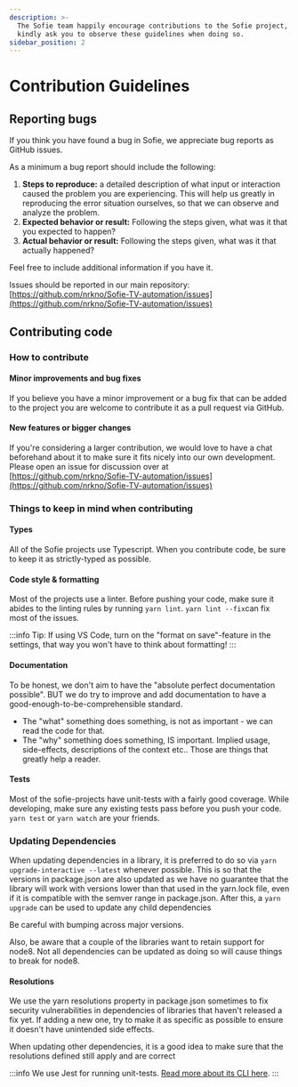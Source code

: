 ```yaml
---
description: >-
  The Sofie team happily encourage contributions to the Sofie project, and
  kindly ask you to observe these guidelines when doing so.
sidebar_position: 2
---
```


# Contribution Guidelines

## Reporting bugs

If you think you have found a bug in Sofie, we appreciate bug reports as GitHub issues.

As a minimum a bug report should include the following:

1. **Steps to reproduce:** a detailed description of what input or interaction caused the problem you are experiencing. This will help us greatly in reproducing the error situation ourselves, so that we can observe and analyze the problem.
2. **Expected behavior or result:** Following the steps given, what was it that you expected to happen?
3. **Actual behavior or result:** Following the steps given, what was it that actually happened?

Feel free to include additional information if you have it.

Issues should be reported in our main repository: [https://github.com/nrkno/Sofie-TV-automation/issues](https://github.com/nrkno/Sofie-TV-automation/issues)

## Contributing code

### How to contribute

#### Minor improvements and bug fixes

If you believe you have a minor improvement or a bug fix that can be added to the project you are welcome to contribute it as a pull request via GitHub.

#### New features or bigger changes

If you're considering a larger contribution, we would love to have a chat beforehand about it to make sure it fits nicely into our own development. Please open an issue for discussion over at [https://github.com/nrkno/Sofie-TV-automation/issues](https://github.com/nrkno/Sofie-TV-automation/issues)

### Things to keep in mind when contributing

#### Types

All of the Sofie projects use Typescript. When you contribute code, be sure to keep it as strictly-typed as possible.

#### Code style & formatting

Most of the projects use a linter. Before pushing your code, make sure it abides to the linting rules by running `yarn lint`. `yarn lint --fix`can fix most of the issues.

:::info
Tip: If using VS Code, turn on the "format on save"-feature in the settings, that way you won't have to think about formatting!
:::

#### Documentation

To be honest, we don't aim to have the "absolute perfect documentation possible". BUT we do try to improve and add documentation to have a good-enough-to-be-comprehensible standard.

- The "what" something does something, is not as important - we can read the code for that.
- The "why" something does something, IS important. Implied usage, side-effects, descriptions of the context etc.. Those are things that greatly help a reader.

#### Tests

Most of the sofie-projects have unit-tests with a fairly good coverage. While developing, make sure any existing tests pass before you push your code. `yarn test` or `yarn watch` are your friends.

### Updating Dependencies

When updating dependencies in a library, it is preferred to do so via `yarn upgrade-interactive --latest` whenever possible. This is so that the versions in package.json are also updated as we have no guarantee that the library will work with versions lower than that used in the yarn.lock file, even if it is compatible with the semver range in package.json. After this, a `yarn upgrade` can be used to update any child dependencies

Be careful with bumping across major versions.

Also, be aware that a couple of the libraries want to retain support for node8. Not all dependencies can be updated as doing so will cause things to break for node8.

#### Resolutions

We use the yarn resolutions property in package.json sometimes to fix security vulnerabilities in dependencies of libraries that haven't released a fix yet. If adding a new one, try to make it as specific as possible to ensure it doesn't have unintended side effects.

When updating other dependencies, it is a good idea to make sure that the resolutions defined still apply and are correct

:::info
We use Jest for running unit-tests. [Read more about its CLI here](https://jestjs.io/docs/en/cli).
:::
